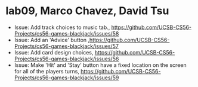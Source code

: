 # lab09, Marco Chavez, David Tsu

* Issue: Add track choices to music tab., https://github.com/UCSB-CS56-Projects/cs56-games-blackjack/issues/58
* Issue: Add an 'Advice' button ,https://github.com/UCSB-CS56-Projects/cs56-games-blackjack/issues/57
* Issue: Add card design choices, https://github.com/UCSB-CS56-Projects/cs56-games-blackjack/issues/56
* Issue: Make 'Hit' and 'Stay' button have a fixed location on the screen for all of the players turns, https://github.com/UCSB-CS56-Projects/cs56-games-blackjack/issues/59
